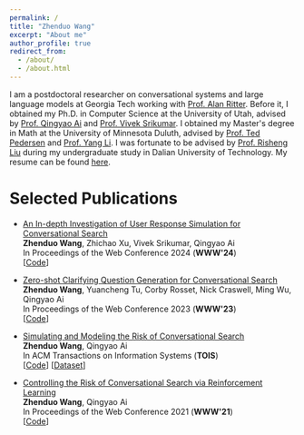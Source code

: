 ```yaml
---
permalink: /
title: "Zhenduo Wang"
excerpt: "About me"
author_profile: true
redirect_from: 
  - /about/
  - /about.html
---
```


I am a postdoctoral researcher on conversational systems and large language models at Georgia Tech working with [Prof. Alan Ritter](https://aritter.github.io/). Before it, I obtained my Ph.D. in Computer Science at the University of Utah, advised by [Prof. Qingyao Ai](https://qingyaoai.github.io/) and [Prof. Vivek Srikumar](https://svivek.com/). I obtained my Master's degree in Math at the University of Minnesota Duluth, advised by [Prof. Ted Pedersen](https://www.d.umn.edu/~tpederse/) and [Prof. Yang Li](https://yangli-stat.github.io/). I was fortunate to be advised by [Prof. Risheng Liu](https://rsliu.tech/) during my undergraduate study in Dalian University of Technology. My resume can be found [here](https://github.com/zhenduow/zhenduow.github.io/blob/master/files/Resume.pdf). 

Selected Publications
======
* [An In-depth Investigation of User Response Simulation for Conversational Search](https://arxiv.org/abs/2304.07944)\
  <strong>Zhenduo Wang</strong>, Zhichao Xu, Vivek Srikumar, Qingyao Ai\
  In Proceedings of the Web Conference 2024 (<strong>WWW'24</strong>)\
  [[Code](https://github.com/zhenduow/UserSim)]
  
* [Zero-shot Clarifying Question Generation for Conversational Search](https://arxiv.org/abs/2301.12660)\
  <strong>Zhenduo Wang</strong>, Yuancheng Tu, Corby Rosset, Nick Craswell, Ming Wu, Qingyao Ai\
  In Proceedings of the Web Conference 2023 (<strong>WWW'23</strong>)\
  [[Code](https://github.com/zhenduow/ZeroshotCQGen)]

* [Simulating and Modeling the Risk of Conversational Search](https://dl.acm.org/doi/10.1145/3507357)\
  <strong>Zhenduo Wang</strong>, Qingyao Ai\
  In ACM Transactions on Information Systems (<strong>TOIS</strong>)\
  [[Code](https://github.com/zhenduow/conversationalQA)]
  [[Dataset](https://drive.google.com/drive/folders/1k6podDEmIY5x2NYpmgg48M6zKYCSUYyt)]


* [Controlling the Risk of Conversational Search via Reinforcement Learning](https://dl.acm.org/doi/abs/10.1145/3442381.3449893)\
  <strong>Zhenduo Wang</strong>, Qingyao Ai\
  In Proceedings of the Web Conference 2021 (<strong>WWW'21</strong>)\
  [[Code](https://github.com/zhenduow/conversationalQA)]
